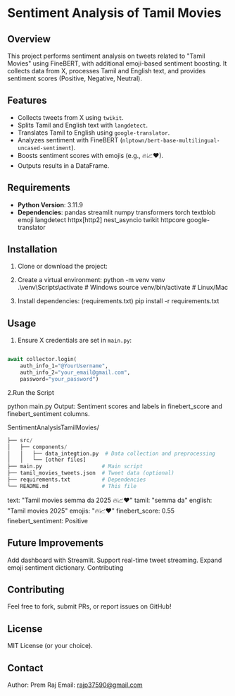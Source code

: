 
# Sentiment Analysis of Tamil Movies

## Overview
This project performs sentiment analysis on tweets related to "Tamil Movies" using FineBERT, with additional emoji-based sentiment boosting. It collects data from X, processes Tamil and English text, and provides sentiment scores (Positive, Negative, Neutral).

## Features
- Collects tweets from X using `twikit`.
- Splits Tamil and English text with `langdetect`.
- Translates Tamil to English using `google-translator`.
- Analyzes sentiment with FineBERT (`nlptown/bert-base-multilingual-uncased-sentiment`).
- Boosts sentiment scores with emojis (e.g., 🔥📈❤).
- Outputs results in a DataFrame.

## Requirements
- **Python Version**: 3.11.9
- **Dependencies**: pandas
                    streamlit
                    numpy
                    transformers
                    torch
                    textblob
                    emoji
                    langdetect
                    httpx[http2]
                    nest_asyncio
                    twikit
                    httpcore
                    google-translator

## Installation
1. Clone or download the project:
2. Create a virtual environment:
python -m venv venv
.\venv\Scripts\activate  # Windows
source venv/bin/activate  # Linux/Mac

3. Install dependencies: (requirements.txt)
pip install -r requirements.txt



## Usage
1. Ensure X credentials are set in `main.py`:
```python

await collector.login(
    auth_info_1="@YourUsername", 
    auth_info_2="your_email@gmail.com", 
    password="your_password")
```
2.Run the Script

python main.py
Output: Sentiment scores and labels in finebert_score and finebert_sentiment columns.


SentimentAnalysisTamilMovies/
```python
├── src/
│   ├── components/
│   │   ├── data_integtion.py  # Data collection and preprocessing
│   │   └── [other files]
├── main.py                   # Main script
├── tamil_movies_tweets.json  # Tweet data (optional)
├── requirements.txt          # Dependencies
└── README.md                 # This file
```

text: "Tamil movies semma da 2025 🔥📈❤"
tamil: "semma da"
english: "Tamil movies 2025"
emojis: "🔥📈❤"
finebert_score: 0.55
finebert_sentiment: Positive

## Future Improvements
Add dashboard with Streamlit.
Support real-time tweet streaming.
Expand emoji sentiment dictionary.
Contributing


## Contributing
Feel free to fork, submit PRs, or report issues on GitHub!

## License
MIT License (or your choice).

## Contact
Author: Prem Raj
Email: rajp37590@gmail.com
